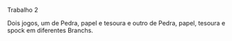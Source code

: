 Trabalho 2

Dois jogos, um de Pedra, papel e tesoura e outro de Pedra, papel, tesoura e spock em diferentes Branchs.